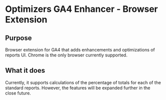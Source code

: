 # Optimizers GA4 Enhancer - Browser Extension

## Purpose

Browser extension for GA4 that adds enhancements and optimizations of reports UI. Chrome is the only browser currently 
supported.

## What it does

Currently, it supports calculations of the percentage of totals for each of the standard reports. However, the features 
will be expanded further in the close future.
